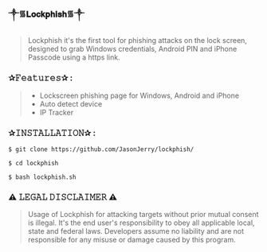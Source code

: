 ### ༒︎᯾𝐋𝐨𝐜𝐤𝐩𝐡𝐢𝐬𝐡᯾༒︎

> Lockphish it's the first tool for phishing attacks on the lock screen, designed to grab Windows credentials, Android PIN and iPhone Passcode using a https link.  

### ✰𝙵𝚎𝚊𝚝𝚞𝚛𝚎𝚜✰ :  
> * Lockscreen phishing page for Windows, Android and iPhone  
> * Auto detect device  
> * IP Tracker  

### ✰𝙸𝙽𝚂𝚃𝙰𝙻𝙻𝙰𝚃𝙸𝙾𝙽✰ :  
```
$ git clone https://github.com/JasonJerry/lockphish/  
```
```
$ cd lockphish  
```
```
$ bash lockphish.sh  
```

### ⚠️ 𝙻𝙴𝙶𝙰𝙻 𝙳𝙸𝚂𝙲𝙻𝙰𝙸𝙼𝙴𝚁 ⚠️ 
> Usage of Lockphish for attacking targets without prior mutual consent is illegal. It's the end user's responsibility to obey all applicable local, state and federal laws. Developers assume no liability and are not responsible for any misuse or damage caused by this program.
